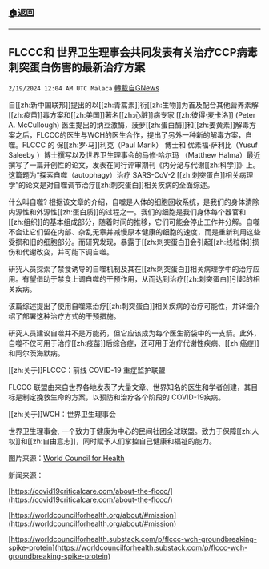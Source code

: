 ###  [:house:返回](README.md)
---


## FLCCC和 世界卫生理事会共同发表有关治疗CCP病毒刺突蛋白伤害的最新治疗方案
`2/19/2024 12:04 AM UTC Malaca` [轉載自GNews](https://gnews.org/articles/2321104)

自[[zh:新中国联邦]]提出的以[[zh:青蒿素]]衍[[zh:生物]]为首及配合其他营养素解[[zh:疫苗]]毒方案和[[zh:美国]]著名[[zh:心脏]]病专家 [[zh:彼得·麦卡洛]] (Peter A. McCullough) 医生提出的纳豆激酶，菠萝[[zh:蛋白酶]]和[[zh:姜黄素]]解毒方案之后，FLCCC的医生与WCH的医生合作，提出了另外一种新的解毒方案，自噬。FLCCC 的 保[[zh:罗·马]]利克（Paul Marik） 博士和 优素福·萨利比（Yusuf Saleeby ）博士撰写以及世界卫生理事会的马修·哈尔玛 （Matthew Halma）最近撰写了一篇开创性的论文，发表在同行评审期刊《内分泌与代谢[[zh:科学]]》上。这篇题为“探索自噬（autophagy）治疗 SARS-CoV-2 [[zh:刺突蛋白]]相关病理学”的论文是对自噬调节治疗[[zh:刺突蛋白]]相关疾病的全面综述。

什么叫自噬? 根据该文章的介绍，自噬是人体的细胞回收系统，是我们的身体清除内源性和外源性[[zh:蛋白质]]的过程之一。我们的细胞是我们身体每个器官和[[zh:组织]]的基本组成部分，随着时间的推移，它们可能会停止工作并分解。自噬不会让它们留在内部、杂乱无章并减慢原本健康的细胞的速度，而是重新利用这些受损和旧的细胞部分。而研究发现，暴露于[[zh:刺突蛋白]]会引起[[zh:线粒体]]损伤和代谢改变，并可能下调自噬。

研究人员探索了禁食诱导的自噬机制及其在[[zh:刺突蛋白]]相关病理学中的治疗应用。有望借助于禁食上调自噬的干预作用，从而达到治疗[[zh:刺突蛋白]]引起的相关疾病。

该篇综述提出了使用自噬来治疗[[zh:刺突蛋白]]相关疾病的治疗可能性，并详细介绍了部署这种治疗方式的干预措施。

研究人员建议自噬并不是万能药，但它应该成为每个医生箭袋中的一支箭。此外，自噬不仅可用于治疗[[zh:疫苗]]后综合症，还可用于治疗代谢性疾病、[[zh:癌症]]和阿尔茨海默病。

[[zh:关于]]FLCCC：前线 COVID-19 重症监护联盟

FLCCC 联盟由来自世界各地发表了大量文章、世界知名的医生和学者创建，其目标是制定挽救生命的方案，以预防和治疗各个阶段的 COVID-19疾病。

[[zh:关于]]WCH：世界卫生理事会

世界卫生理事会, 一个致力于健康为中心的民间社团全球联盟。致力于保障[[zh:人权]]和[[zh:自由意志]]，同时赋予人们掌控自己健康和福祉的能力。

图片来源：[World Council for Health](https://worldcouncilforhealth.substack.com/p/flccc-wch-groundbreaking-spike-protein) 

新闻来源：

[https://covid19criticalcare.com/about-the-flccc/](https://covid19criticalcare.com/about-the-flccc/)

[https://worldcouncilforhealth.org/about/#mission](https://worldcouncilforhealth.org/about/#mission)

[https://worldcouncilforhealth.substack.com/p/flccc-wch-groundbreaking-spike-protein](https://worldcouncilforhealth.substack.com/p/flccc-wch-groundbreaking-spike-protein)
